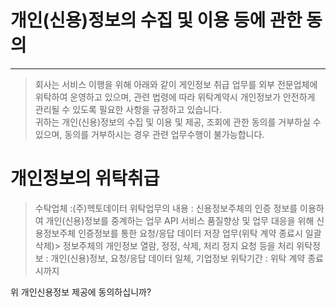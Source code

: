 

# 개인(신용)정보의 수집 및 이용 등에 관한 동의
<hr/>

>회사는 서비스 이행을 위해 아래와 같이 게인정보 취급 업무를 외부 전문업체에 위탁하여 운영하고 있으며, 관련 법령에 따라 위탁계약시 개인정보가 안전하게 관리될 수 있도록 필요한 사항을 규정하고 있습니다.  
>귀하는 개인(신용)정보의 수집 및 이용 및 제공, 조회에 관한 동의를 거부하실 수 있으며, 동의를 거부하시는 경우 관련 업무수행이 불가능합니다.

# 개인정보의 위탁취급

>수탁업체 :(주)헥토데이터
>위탁업무의 내용 : 신용정보주체의 인증 정보를 이용하여 개인(신용)정보를 중계하는 업무
>API 서비스 품질향상 및 업무 대응을 위해 신용정보주체 인증정보를 통한 요청/응답 데이터 저장 업무(위탁 계약 종료시 일괄 삭제)>
>정보주체의 개인정보 열람, 정정, 삭제, 처리 정지 요청 등을 처리
>위탁정보 : 개인(신용)정보, 요청/응답 데이터 일체, 기업정보
>위탁기간 : 위탁 계약 종료시까지

위 개인신용정보 제공에 동의하십니까?
